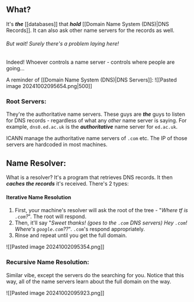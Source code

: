 ## What?
It's ***the*** [[databases]] that ***hold*** [[Domain Name System (DNS)|DNS Records]]. It can also ask other name servers for the records as well. 

###### But wait! Surely there's a problem laying here!
Indeed! Whoever controls a name server - controls where people are going...

A reminder of [[Domain Name System (DNS)|DNS Servers]]:
![[Pasted image 20241002095654.png|500]]

### Root Servers:
They're the authoritative name servers. These guys are ***the*** guys to listen for DNS records - regardless of what any *other* name server is saying. For example, `dns0.ed.ac.uk` is the ***authoritative*** name server for `ed.ac.uk`. 

ICANN manage the authoritative name servers of `.com` etc. The IP of those servers are hardcoded in most machines. 

## Name Resolver:
What is a resolver? It's a program that retrieves DNS records. It then ***caches the records*** it's received. There's 2 types:

#### Iterative Name Resolution
1. First, your machine's resolver will ask the root of the tree - "*Where tf is `.com`?*". The root will respond.
2. Then, it'll say "*Sweet thanks! (goes to the `.com` DNS servers) Hey `.com`! Where's `google.com`??*". `.com`'s respond appropriately.
3. Rinse and repeat until you get the full domain. 

![[Pasted image 20241002095354.png]]

### Recursive Name Resolution:
Similar vibe, except the servers do the searching for you. Notice that this way, all of the name servers learn about the full domain on the way. 

![[Pasted image 20241002095923.png]]